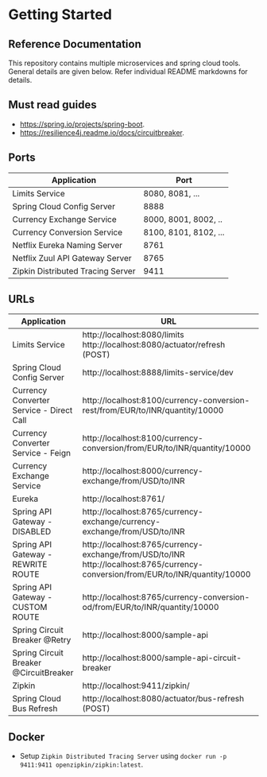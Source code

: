 # Getting Started

## Reference Documentation
This repository contains multiple microservices and spring cloud tools. General details are given below. Refer individual README markdowns for details.

## Must read guides

- https://spring.io/projects/spring-boot.
- https://resilience4j.readme.io/docs/circuitbreaker.

## Ports

| Application                       | Port                  |
| --------------------------------- | --------------------- |
| Limits Service                    | 8080, 8081, ...       |
| Spring Cloud Config Server        | 8888                  |
| Currency Exchange Service         | 8000, 8001, 8002, ..  |
| Currency Conversion Service       | 8100, 8101, 8102, ... |
| Netflix Eureka Naming Server      | 8761                  |
| Netflix Zuul API Gateway Server   | 8765                  |
| Zipkin Distributed Tracing Server | 9411                  |

## URLs

| Application                              | URL                                                                                                                              |
| ---------------------------------------- | -------------------------------------------------------------------------------------------------------------------------------- |
| Limits Service                           | http://localhost:8080/limits http://localhost:8080/actuator/refresh  (POST)                                                      |
| Spring Cloud Config Server               | http://localhost:8888/limits-service/dev                                                                                         |
| Currency Converter Service - Direct Call | http://localhost:8100/currency-conversion-rest/from/EUR/to/INR/quantity/10000                                                    |
| Currency Converter Service - Feign       | http://localhost:8100/currency-conversion/from/EUR/to/INR/quantity/10000                                                         |
| Currency Exchange Service                | http://localhost:8000/currency-exchange/from/USD/to/INR                                                                          |
| Eureka                                   | http://localhost:8761/                                                                                                           |
| Spring API Gateway - DISABLED            | http://localhost:8765/currency-exchange/currency-exchange/from/USD/to/INR                                                        |
| Spring API Gateway - REWRITE ROUTE       | http://localhost:8765/currency-exchange/from/USD/to/INR http://localhost:8765/currency-conversion/from/EUR/to/INR/quantity/10000 |
| Spring API Gateway - CUSTOM ROUTE        | http://localhost:8765/currency-conversion-od/from/EUR/to/INR/quantity/10000                                                      |
| Spring Circuit Breaker @Retry            | http://localhost:8000/sample-api                                                                                                 |
| Spring Circuit Breaker @CircuitBreaker   | http://localhost:8000/sample-api-circuit-breaker                                                                                 |
| Zipkin                                   | http://localhost:9411/zipkin/                                                                                                    |
| Spring Cloud Bus Refresh                 | http://localhost:8080/actuator/bus-refresh (POST)                                                                                |

## Docker

- Setup `Zipkin Distributed Tracing Server` using `docker run -p 9411:9411 openzipkin/zipkin:latest`.
